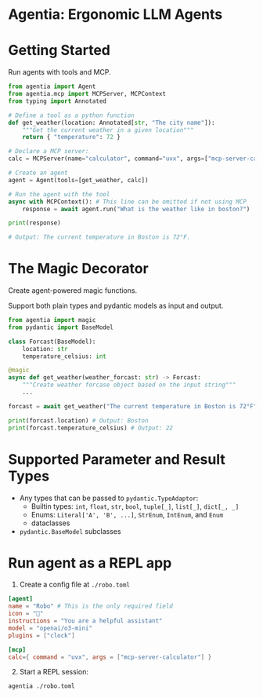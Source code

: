 # Agentia: Ergonomic LLM Agents


# Getting Started

Run agents with tools and MCP.

```python
from agentia import Agent
from agentia.mcp import MCPServer, MCPContext
from typing import Annotated

# Define a tool as a python function
def get_weather(location: Annotated[str, "The city name"]):
    """Get the current weather in a given location"""
    return { "temperature": 72 }

# Declare a MCP server:
calc = MCPServer(name="calculator", command="uvx", args=["mcp-server-calculator"])

# Create an agent
agent = Agent(tools=[get_weather, calc])

# Run the agent with the tool
async with MCPContext(): # This line can be omitted if not using MCP
    response = await agent.run("What is the weather like in boston?")

print(response)

# Output: The current temperature in Boston is 72°F.
```

# The Magic Decorator

Create agent-powered magic functions.

Support both plain types and pydantic models as input and output.

```python
from agentia import magic
from pydantic import BaseModel

class Forcast(BaseModel):
    location: str
    temperature_celsius: int

@magic
async def get_weather(weather_forcast: str) -> Forcast:
    """Create weather forcase object based on the input string"""
    ...

forcast = await get_weather("The current temperature in Boston is 72°F")

print(forcast.location) # Output: Boston
print(forcast.temperature_celsius) # Output: 22
```

# Supported Parameter and Result Types

* Any types that can be passed to `pydantic.TypeAdaptor`:
    * Builtin types: `int`, `float`, `str`, `bool`, `tuple[_]`, `list[_]`, `dict[_, _]`
    * Enums: `Literal['A', 'B', ...]`, `StrEnum`, `IntEnum`, and `Enum`
    * dataclasses
* `pydantic.BaseModel` subclasses

# Run agent as a REPL app

1. Create a config file at `./robo.toml`

```toml
[agent]
name = "Robo" # This is the only required field
icon = "🤖"
instructions = "You are a helpful assistant"
model = "openai/o3-mini"
plugins = ["clock"]

[mcp]
calc={ command = "uvx", args = ["mcp-server-calculator"] }
```

2. Start a REPL session:

```bash
agentia ./robo.toml
```
